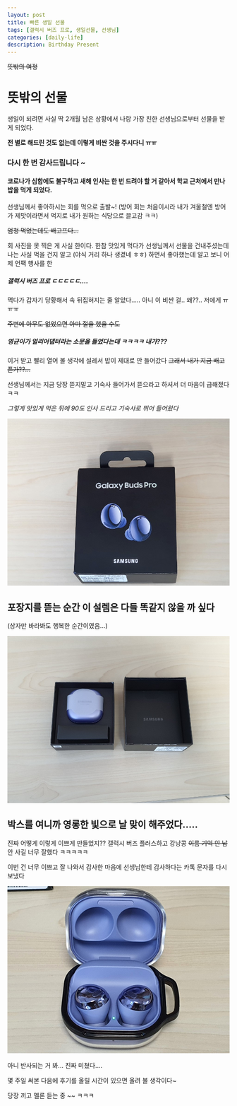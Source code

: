```yaml
---
layout: post
title: 빠른 생일 선물
tags: [갤럭시 버즈 프로, 생일선물, 선생님]
categories: [daily-life]
description: Birthday Present
---
```


~~뜻밖의 여정~~

# 뜻밖의 선물

생일이 되려면 사실 딱 2개월 남은 상황에서 나랑 가장 친한 선생님으로부터 선물을 받게 되었다.

**전 별로 해드린 것도 없는데 이렇게 비싼 것을 주시다니 ㅠㅠ**

### 다시 한 번 감사드립니다 ~

#### 코로나가 심함에도 불구하고 새해 인사는 한 번 드려야 할 거 같아서 학교 근처에서 만나 밥을 먹게 되었다.

선생님께서 좋아하시는 회를 먹으로 출발~!
(방어 회는 처음이시라 내가 겨울철엔 방어가 제맛이라면서 억지로 내가 원하는 식당으로 끌고감 ㅋㅋ)

~~엄청 먹었는데도 배고프다...~~

회 사진을 못 찍은 게 사실 한이다.
한참 맛있게 먹다가 선생님께서 선물을 건내주셨는데 나는 사실 먹을 건지 알고
(야식 거리 하나 생겼네 ㅎㅎ) 하면서 좋아했는데 알고 보니
어제 언팩 행사를 한

##### 갤럭시 버즈 프로 ㄷㄷㄷㄷㄷ....

먹다가 갑자기 당황해서 속 뒤집혀지는 줄 알았다.....
아니 이 비싼 걸.. 왜??.. 저에게 ㅠㅠㅠ

~~주변에 아무도 없었으면 아마 절을 했을 수도~~

##### 영균이가 얼리어댑터라는 소문을 들었다는데 ㅋㅋㅋㅋ 내가???

이거 받고 빨리 열어 볼 생각에 설레서 밥이 제대로 안 들어갔다
~~그래서 내가 지금 배고픈가??...~~

선생님께서는 지금 당장 뜯지말고 기숙사 들어가서 뜯으라고 하셔서 더 마음이 급해졌다 ㅋㅋ

_그렇게 맛있게 먹은 뒤에 90도 인사 드리고 기숙사로 뛰어 들어왔다_

![packed](\images\DailyLife\EarlyPresent\pack.jpg)

## 포장지를 뜯는 순간 이 설렘은 다들 똑같지 않을 까 싶다

(상자만 바라봐도 행복한 순간이였음...)

![unpacked](\images\DailyLife\EarlyPresent\unpack.jpg)

## 박스를 여니까 영롱한 빛으로 날 맞이 해주었다.....

진짜 어떻게 이렇게 이쁘게 만들었지?? 갤럭시 버즈 플러스하고 강낭콩 ~~이름 기억 안 남~~
안 사길 너무 잘했다 ㅋㅋㅋㅋㅋ

이번 건 너무 이쁘고 잘 나와서 감사한 마음에 선생님한테 감사하다는 카톡 문자를 다시 보냈다

![open](\images/DailyLife/EarlyPresent/open.jpg)

아니 반사되는 거 봐... 진짜 미쳤다....

몇 주일 써본 다음에 후기를 올릴 시간이 있으면 올려 볼 생각이다~

당장 끼고 멜론 듣는 중 ~~ ㅋㅋㅋ
